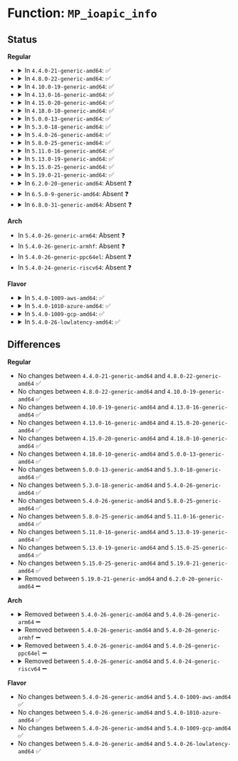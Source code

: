 # Function: <code>MP_ioapic_info</code>

## Status
<b>Regular</b>
<ul>
<li>
<details>
<summary>In <code>4.4.0-21-generic-amd64</code>: ✅</summary>

```c
void MP_ioapic_info(struct mpc_ioapic * m)
```

```json
{
  "name": "MP_ioapic_info",
  "collision_type": "Unique Static",
  "inline_type": "No",
  "funcs": [
    {
      "addr": 18446744071595032785,
      "name": "MP_ioapic_info",
      "external": false,
      "loc": "arch/x86/kernel/mpparse.c:116",
      "file": "arch/x86/kernel/mpparse.c",
      "inline": "seen, unknown",
      "caller_inline": [],
      "caller_func": [
        "arch/x86/kernel/mpparse.c:default_get_smp_config",
        "arch/x86/kernel/mpparse.c:default_get_smp_config"
      ]
    }
  ],
  "symbols": [
    {
      "addr": 18446744071595032785,
      "name": "MP_ioapic_info",
      "section": ".init.text",
      "bind": "STB_LOCAL",
      "size": 102
    }
  ]
}
```
</details>
</li>
<li>
<details>
<summary>In <code>4.8.0-22-generic-amd64</code>: ✅</summary>

```c
void MP_ioapic_info(struct mpc_ioapic * m)
```

```json
{
  "name": "MP_ioapic_info",
  "collision_type": "Unique Static",
  "inline_type": "No",
  "funcs": [
    {
      "addr": 18446744071595198488,
      "name": "MP_ioapic_info",
      "external": false,
      "loc": "arch/x86/kernel/mpparse.c:115",
      "file": "arch/x86/kernel/mpparse.c",
      "inline": "seen, unknown",
      "caller_inline": [],
      "caller_func": [
        "arch/x86/kernel/mpparse.c:default_get_smp_config",
        "arch/x86/kernel/mpparse.c:default_get_smp_config"
      ]
    }
  ],
  "symbols": [
    {
      "addr": 18446744071595198488,
      "name": "MP_ioapic_info",
      "section": ".init.text",
      "bind": "STB_LOCAL",
      "size": 102
    }
  ]
}
```
</details>
</li>
<li>
<details>
<summary>In <code>4.10.0-19-generic-amd64</code>: ✅</summary>

```c
void MP_ioapic_info(struct mpc_ioapic * m)
```

```json
{
  "name": "MP_ioapic_info",
  "collision_type": "Unique Static",
  "inline_type": "No",
  "funcs": [
    {
      "addr": 18446744071595441377,
      "name": "MP_ioapic_info",
      "external": false,
      "loc": "arch/x86/kernel/mpparse.c:115",
      "file": "arch/x86/kernel/mpparse.c",
      "inline": "seen, unknown",
      "caller_inline": [],
      "caller_func": [
        "arch/x86/kernel/mpparse.c:default_get_smp_config",
        "arch/x86/kernel/mpparse.c:default_get_smp_config"
      ]
    }
  ],
  "symbols": [
    {
      "addr": 18446744071595441377,
      "name": "MP_ioapic_info",
      "section": ".init.text",
      "bind": "STB_LOCAL",
      "size": 102
    }
  ]
}
```
</details>
</li>
<li>
<details>
<summary>In <code>4.13.0-16-generic-amd64</code>: ✅</summary>

```c
void MP_ioapic_info(struct mpc_ioapic * m)
```

```json
{
  "name": "MP_ioapic_info",
  "collision_type": "Unique Static",
  "inline_type": "No",
  "funcs": [
    {
      "addr": 18446744071596362156,
      "name": "MP_ioapic_info",
      "external": false,
      "loc": "arch/x86/kernel/mpparse.c:115",
      "file": "arch/x86/kernel/mpparse.c",
      "inline": "seen, unknown",
      "caller_inline": [],
      "caller_func": [
        "arch/x86/kernel/mpparse.c:default_get_smp_config",
        "arch/x86/kernel/mpparse.c:default_get_smp_config"
      ]
    }
  ],
  "symbols": [
    {
      "addr": 18446744071596362156,
      "name": "MP_ioapic_info",
      "section": ".init.text",
      "bind": "STB_LOCAL",
      "size": 107
    }
  ]
}
```
</details>
</li>
<li>
<details>
<summary>In <code>4.15.0-20-generic-amd64</code>: ✅</summary>

```c
void MP_ioapic_info(struct mpc_ioapic * m)
```

```json
{
  "name": "MP_ioapic_info",
  "collision_type": "Unique Static",
  "inline_type": "No",
  "funcs": [
    {
      "addr": 18446744071602680071,
      "name": "MP_ioapic_info",
      "external": false,
      "loc": "arch/x86/kernel/mpparse.c:116",
      "file": "arch/x86/kernel/mpparse.c",
      "inline": "seen, unknown",
      "caller_inline": [],
      "caller_func": [
        "arch/x86/kernel/mpparse.c:default_get_smp_config",
        "arch/x86/kernel/mpparse.c:default_get_smp_config"
      ]
    }
  ],
  "symbols": [
    {
      "addr": 18446744071602680071,
      "name": "MP_ioapic_info",
      "section": ".init.text",
      "bind": "STB_LOCAL",
      "size": 107
    }
  ]
}
```
</details>
</li>
<li>
<details>
<summary>In <code>4.18.0-10-generic-amd64</code>: ✅</summary>

```c
void MP_ioapic_info(struct mpc_ioapic * m)
```

```json
{
  "name": "MP_ioapic_info",
  "collision_type": "Unique Static",
  "inline_type": "No",
  "funcs": [
    {
      "addr": 18446744071602851792,
      "name": "MP_ioapic_info",
      "external": false,
      "loc": "arch/x86/kernel/mpparse.c:116",
      "file": "arch/x86/kernel/mpparse.c",
      "inline": "seen, unknown",
      "caller_inline": [],
      "caller_func": [
        "arch/x86/kernel/mpparse.c:default_get_smp_config",
        "arch/x86/kernel/mpparse.c:default_get_smp_config"
      ]
    }
  ],
  "symbols": [
    {
      "addr": 18446744071602851792,
      "name": "MP_ioapic_info",
      "section": ".init.text",
      "bind": "STB_LOCAL",
      "size": 107
    }
  ]
}
```
</details>
</li>
<li>
<details>
<summary>In <code>5.0.0-13-generic-amd64</code>: ✅</summary>

```c
void MP_ioapic_info(struct mpc_ioapic * m)
```

```json
{
  "name": "MP_ioapic_info",
  "collision_type": "Unique Static",
  "inline_type": "No",
  "funcs": [
    {
      "addr": 18446744071604648693,
      "name": "MP_ioapic_info",
      "external": false,
      "loc": "arch/x86/kernel/mpparse.c:115",
      "file": "arch/x86/kernel/mpparse.c",
      "inline": "seen, unknown",
      "caller_inline": [],
      "caller_func": [
        "arch/x86/kernel/mpparse.c:default_get_smp_config",
        "arch/x86/kernel/mpparse.c:default_get_smp_config"
      ]
    }
  ],
  "symbols": [
    {
      "addr": 18446744071604648693,
      "name": "MP_ioapic_info",
      "section": ".init.text",
      "bind": "STB_LOCAL",
      "size": 107
    }
  ]
}
```
</details>
</li>
<li>
<details>
<summary>In <code>5.3.0-18-generic-amd64</code>: ✅</summary>

```c
void MP_ioapic_info(struct mpc_ioapic * m)
```

```json
{
  "name": "MP_ioapic_info",
  "collision_type": "Unique Static",
  "inline_type": "No",
  "funcs": [
    {
      "addr": 18446744071604746177,
      "name": "MP_ioapic_info",
      "external": false,
      "loc": "arch/x86/kernel/mpparse.c:115",
      "file": "arch/x86/kernel/mpparse.c",
      "inline": "seen, unknown",
      "caller_inline": [],
      "caller_func": [
        "arch/x86/kernel/mpparse.c:default_get_smp_config",
        "arch/x86/kernel/mpparse.c:default_get_smp_config"
      ]
    }
  ],
  "symbols": [
    {
      "addr": 18446744071604746177,
      "name": "MP_ioapic_info",
      "section": ".init.text",
      "bind": "STB_LOCAL",
      "size": 107
    }
  ]
}
```
</details>
</li>
<li>
<details>
<summary>In <code>5.4.0-26-generic-amd64</code>: ✅</summary>

```c
void MP_ioapic_info(struct mpc_ioapic * m)
```

```json
{
  "name": "MP_ioapic_info",
  "collision_type": "Unique Static",
  "inline_type": "No",
  "funcs": [
    {
      "addr": 18446744071604759576,
      "name": "MP_ioapic_info",
      "external": false,
      "loc": "arch/x86/kernel/mpparse.c:115",
      "file": "arch/x86/kernel/mpparse.c",
      "inline": "seen, unknown",
      "caller_inline": [],
      "caller_func": [
        "arch/x86/kernel/mpparse.c:default_get_smp_config",
        "arch/x86/kernel/mpparse.c:default_get_smp_config"
      ]
    }
  ],
  "symbols": [
    {
      "addr": 18446744071604759576,
      "name": "MP_ioapic_info",
      "section": ".init.text",
      "bind": "STB_LOCAL",
      "size": 107
    }
  ]
}
```
</details>
</li>
<li>
<details>
<summary>In <code>5.8.0-25-generic-amd64</code>: ✅</summary>

```c
void MP_ioapic_info(struct mpc_ioapic * m)
```

```json
{
  "name": "MP_ioapic_info",
  "collision_type": "Unique Static",
  "inline_type": "No",
  "funcs": [
    {
      "addr": 18446744071609105848,
      "name": "MP_ioapic_info",
      "external": false,
      "loc": "arch/x86/kernel/mpparse.c:115",
      "file": "arch/x86/kernel/mpparse.c",
      "inline": "seen, unknown",
      "caller_inline": [],
      "caller_func": [
        "arch/x86/kernel/mpparse.c:default_get_smp_config",
        "arch/x86/kernel/mpparse.c:smp_read_mpc"
      ]
    }
  ],
  "symbols": [
    {
      "addr": 18446744071609105848,
      "name": "MP_ioapic_info",
      "section": ".init.text",
      "bind": "STB_LOCAL",
      "size": 107
    }
  ]
}
```
</details>
</li>
<li>
<details>
<summary>In <code>5.11.0-16-generic-amd64</code>: ✅</summary>

```c
void MP_ioapic_info(struct mpc_ioapic * m)
```

```json
{
  "name": "MP_ioapic_info",
  "collision_type": "Unique Static",
  "inline_type": "No",
  "funcs": [
    {
      "addr": 18446744071612170755,
      "name": "MP_ioapic_info",
      "external": false,
      "loc": "arch/x86/kernel/mpparse.c:107",
      "file": "arch/x86/kernel/mpparse.c",
      "inline": "seen, unknown",
      "caller_inline": [],
      "caller_func": [
        "arch/x86/kernel/mpparse.c:default_get_smp_config",
        "arch/x86/kernel/mpparse.c:default_get_smp_config"
      ]
    }
  ],
  "symbols": [
    {
      "addr": 18446744071612170755,
      "name": "MP_ioapic_info",
      "section": ".init.text",
      "bind": "STB_LOCAL",
      "size": 107
    }
  ]
}
```
</details>
</li>
<li>
<details>
<summary>In <code>5.13.0-19-generic-amd64</code>: ✅</summary>

```c
void MP_ioapic_info(struct mpc_ioapic * m)
```

```json
{
  "name": "MP_ioapic_info",
  "collision_type": "Unique Static",
  "inline_type": "No",
  "funcs": [
    {
      "addr": 18446744071614311052,
      "name": "MP_ioapic_info",
      "external": false,
      "loc": "arch/x86/kernel/mpparse.c:107",
      "file": "arch/x86/kernel/mpparse.c",
      "inline": "seen, unknown",
      "caller_inline": [],
      "caller_func": [
        "arch/x86/kernel/mpparse.c:default_get_smp_config",
        "arch/x86/kernel/mpparse.c:default_get_smp_config"
      ]
    }
  ],
  "symbols": [
    {
      "addr": 18446744071614311052,
      "name": "MP_ioapic_info",
      "section": ".init.text",
      "bind": "STB_LOCAL",
      "size": 107
    }
  ]
}
```
</details>
</li>
<li>
<details>
<summary>In <code>5.15.0-25-generic-amd64</code>: ✅</summary>

```c
void MP_ioapic_info(struct mpc_ioapic * m)
```

```json
{
  "name": "MP_ioapic_info",
  "collision_type": "Unique Static",
  "inline_type": "No",
  "funcs": [
    {
      "addr": 18446744071615239140,
      "name": "MP_ioapic_info",
      "external": false,
      "loc": "arch/x86/kernel/mpparse.c:108",
      "file": "arch/x86/kernel/mpparse.c",
      "inline": "seen, unknown",
      "caller_inline": [],
      "caller_func": [
        "arch/x86/kernel/mpparse.c:default_get_smp_config",
        "arch/x86/kernel/mpparse.c:default_get_smp_config"
      ]
    }
  ],
  "symbols": [
    {
      "addr": 18446744071615239140,
      "name": "MP_ioapic_info",
      "section": ".init.text",
      "bind": "STB_LOCAL",
      "size": 107
    }
  ]
}
```
</details>
</li>
<li>
<details>
<summary>In <code>5.19.0-21-generic-amd64</code>: ✅</summary>

```c
void MP_ioapic_info(struct mpc_ioapic * m)
```

```json
{
  "name": "MP_ioapic_info",
  "collision_type": "Unique Static",
  "inline_type": "No",
  "funcs": [
    {
      "addr": 18446744071617015633,
      "name": "MP_ioapic_info",
      "external": false,
      "loc": "arch/x86/kernel/mpparse.c:108",
      "file": "arch/x86/kernel/mpparse.c",
      "inline": "seen, unknown",
      "caller_inline": [],
      "caller_func": [
        "arch/x86/kernel/mpparse.c:default_get_smp_config",
        "arch/x86/kernel/mpparse.c:default_get_smp_config"
      ]
    }
  ],
  "symbols": [
    {
      "addr": 18446744071617015633,
      "name": "MP_ioapic_info",
      "section": ".init.text",
      "bind": "STB_LOCAL",
      "size": 121
    }
  ]
}
```
</details>
</li>
<li>
<details>
<summary>In <code>6.2.0-20-generic-amd64</code>: Absent ❓</summary>

```json
{
  "name": "MP_ioapic_info",
  "collision_type": "Unique Static",
  "inline_type": "Full",
  "funcs": [
    {
      "addr": 18446744071627652417,
      "name": "MP_ioapic_info",
      "external": false,
      "loc": "arch/x86/kernel/mpparse.c:108",
      "file": "arch/x86/kernel/mpparse.c",
      "inline": "not declared, inlined",
      "caller_inline": [
        "arch/x86/kernel/mpparse.c:check_physptr",
        "arch/x86/kernel/mpparse.c:construct_default_ISA_mptable"
      ],
      "caller_func": []
    }
  ],
  "symbols": []
}
```
</details>
</li>
<li>
<details>
<summary>In <code>6.5.0-9-generic-amd64</code>: Absent ❓</summary>

```json
{
  "name": "MP_ioapic_info",
  "collision_type": "Unique Static",
  "inline_type": "Full",
  "funcs": [
    {
      "addr": 18446744071619409247,
      "name": "MP_ioapic_info",
      "external": false,
      "loc": "arch/x86/kernel/mpparse.c:108",
      "file": "arch/x86/kernel/mpparse.c",
      "inline": "not declared, inlined",
      "caller_inline": [
        "arch/x86/kernel/mpparse.c:check_physptr",
        "arch/x86/kernel/mpparse.c:construct_default_ISA_mptable"
      ],
      "caller_func": []
    }
  ],
  "symbols": []
}
```
</details>
</li>
<li>
<details>
<summary>In <code>6.8.0-31-generic-amd64</code>: Absent ❓</summary>

```json
{
  "name": "MP_ioapic_info",
  "collision_type": "Unique Static",
  "inline_type": "Full",
  "funcs": [
    {
      "addr": 18446744071621704399,
      "name": "MP_ioapic_info",
      "external": false,
      "loc": "arch/x86/kernel/mpparse.c:103",
      "file": "arch/x86/kernel/mpparse.c",
      "inline": "not declared, inlined",
      "caller_inline": [
        "arch/x86/kernel/mpparse.c:check_physptr",
        "arch/x86/kernel/mpparse.c:construct_default_ISA_mptable"
      ],
      "caller_func": []
    }
  ],
  "symbols": []
}
```
</details>
</li>
</ul>
<b>Arch</b>
<ul>
<li>
In <code>5.4.0-26-generic-arm64</code>: Absent ❓
</li>
<li>
In <code>5.4.0-26-generic-armhf</code>: Absent ❓
</li>
<li>
In <code>5.4.0-26-generic-ppc64el</code>: Absent ❓
</li>
<li>
In <code>5.4.0-24-generic-riscv64</code>: Absent ❓
</li>
</ul>
<b>Flavor</b>
<ul>
<li>
<details>
<summary>In <code>5.4.0-1009-aws-amd64</code>: ✅</summary>

```c
void MP_ioapic_info(struct mpc_ioapic * m)
```

```json
{
  "name": "MP_ioapic_info",
  "collision_type": "Unique Static",
  "inline_type": "No",
  "funcs": [
    {
      "addr": 18446744071604685855,
      "name": "MP_ioapic_info",
      "external": false,
      "loc": "arch/x86/kernel/mpparse.c:115",
      "file": "arch/x86/kernel/mpparse.c",
      "inline": "seen, unknown",
      "caller_inline": [],
      "caller_func": [
        "arch/x86/kernel/mpparse.c:default_get_smp_config",
        "arch/x86/kernel/mpparse.c:default_get_smp_config"
      ]
    }
  ],
  "symbols": [
    {
      "addr": 18446744071604685855,
      "name": "MP_ioapic_info",
      "section": ".init.text",
      "bind": "STB_LOCAL",
      "size": 107
    }
  ]
}
```
</details>
</li>
<li>
<details>
<summary>In <code>5.4.0-1010-azure-amd64</code>: ✅</summary>

```c
void MP_ioapic_info(struct mpc_ioapic * m)
```

```json
{
  "name": "MP_ioapic_info",
  "collision_type": "Unique Static",
  "inline_type": "No",
  "funcs": [
    {
      "addr": 18446744071604653409,
      "name": "MP_ioapic_info",
      "external": false,
      "loc": "arch/x86/kernel/mpparse.c:115",
      "file": "arch/x86/kernel/mpparse.c",
      "inline": "seen, unknown",
      "caller_inline": [],
      "caller_func": [
        "arch/x86/kernel/mpparse.c:default_get_smp_config",
        "arch/x86/kernel/mpparse.c:default_get_smp_config"
      ]
    }
  ],
  "symbols": [
    {
      "addr": 18446744071604653409,
      "name": "MP_ioapic_info",
      "section": ".init.text",
      "bind": "STB_LOCAL",
      "size": 107
    }
  ]
}
```
</details>
</li>
<li>
<details>
<summary>In <code>5.4.0-1009-gcp-amd64</code>: ✅</summary>

```c
void MP_ioapic_info(struct mpc_ioapic * m)
```

```json
{
  "name": "MP_ioapic_info",
  "collision_type": "Unique Static",
  "inline_type": "No",
  "funcs": [
    {
      "addr": 18446744071604763439,
      "name": "MP_ioapic_info",
      "external": false,
      "loc": "arch/x86/kernel/mpparse.c:115",
      "file": "arch/x86/kernel/mpparse.c",
      "inline": "seen, unknown",
      "caller_inline": [],
      "caller_func": [
        "arch/x86/kernel/mpparse.c:default_get_smp_config",
        "arch/x86/kernel/mpparse.c:default_get_smp_config"
      ]
    }
  ],
  "symbols": [
    {
      "addr": 18446744071604763439,
      "name": "MP_ioapic_info",
      "section": ".init.text",
      "bind": "STB_LOCAL",
      "size": 107
    }
  ]
}
```
</details>
</li>
<li>
<details>
<summary>In <code>5.4.0-26-lowlatency-amd64</code>: ✅</summary>

```c
void MP_ioapic_info(struct mpc_ioapic * m)
```

```json
{
  "name": "MP_ioapic_info",
  "collision_type": "Unique Static",
  "inline_type": "No",
  "funcs": [
    {
      "addr": 18446744071604763696,
      "name": "MP_ioapic_info",
      "external": false,
      "loc": "arch/x86/kernel/mpparse.c:115",
      "file": "arch/x86/kernel/mpparse.c",
      "inline": "seen, unknown",
      "caller_inline": [],
      "caller_func": [
        "arch/x86/kernel/mpparse.c:default_get_smp_config",
        "arch/x86/kernel/mpparse.c:default_get_smp_config"
      ]
    }
  ],
  "symbols": [
    {
      "addr": 18446744071604763696,
      "name": "MP_ioapic_info",
      "section": ".init.text",
      "bind": "STB_LOCAL",
      "size": 107
    }
  ]
}
```
</details>
</li>
</ul>

## Differences
<b>Regular</b>
<ul>
<li>
No changes between <code>4.4.0-21-generic-amd64</code> and <code>4.8.0-22-generic-amd64</code> ✅
</li>
<li>
No changes between <code>4.8.0-22-generic-amd64</code> and <code>4.10.0-19-generic-amd64</code> ✅
</li>
<li>
No changes between <code>4.10.0-19-generic-amd64</code> and <code>4.13.0-16-generic-amd64</code> ✅
</li>
<li>
No changes between <code>4.13.0-16-generic-amd64</code> and <code>4.15.0-20-generic-amd64</code> ✅
</li>
<li>
No changes between <code>4.15.0-20-generic-amd64</code> and <code>4.18.0-10-generic-amd64</code> ✅
</li>
<li>
No changes between <code>4.18.0-10-generic-amd64</code> and <code>5.0.0-13-generic-amd64</code> ✅
</li>
<li>
No changes between <code>5.0.0-13-generic-amd64</code> and <code>5.3.0-18-generic-amd64</code> ✅
</li>
<li>
No changes between <code>5.3.0-18-generic-amd64</code> and <code>5.4.0-26-generic-amd64</code> ✅
</li>
<li>
No changes between <code>5.4.0-26-generic-amd64</code> and <code>5.8.0-25-generic-amd64</code> ✅
</li>
<li>
No changes between <code>5.8.0-25-generic-amd64</code> and <code>5.11.0-16-generic-amd64</code> ✅
</li>
<li>
No changes between <code>5.11.0-16-generic-amd64</code> and <code>5.13.0-19-generic-amd64</code> ✅
</li>
<li>
No changes between <code>5.13.0-19-generic-amd64</code> and <code>5.15.0-25-generic-amd64</code> ✅
</li>
<li>
No changes between <code>5.15.0-25-generic-amd64</code> and <code>5.19.0-21-generic-amd64</code> ✅
</li>
<li>
<details>
<summary>Removed between <code>5.19.0-21-generic-amd64</code> and <code>6.2.0-20-generic-amd64</code> ➖</summary>

```c
void MP_ioapic_info(struct mpc_ioapic * m)
```
</details>
</li>
</ul>
<b>Arch</b>
<ul>
<li>
<details>
<summary>Removed between <code>5.4.0-26-generic-amd64</code> and <code>5.4.0-26-generic-arm64</code> ➖</summary>

```c
void MP_ioapic_info(struct mpc_ioapic * m)
```
</details>
</li>
<li>
<details>
<summary>Removed between <code>5.4.0-26-generic-amd64</code> and <code>5.4.0-26-generic-armhf</code> ➖</summary>

```c
void MP_ioapic_info(struct mpc_ioapic * m)
```
</details>
</li>
<li>
<details>
<summary>Removed between <code>5.4.0-26-generic-amd64</code> and <code>5.4.0-26-generic-ppc64el</code> ➖</summary>

```c
void MP_ioapic_info(struct mpc_ioapic * m)
```
</details>
</li>
<li>
<details>
<summary>Removed between <code>5.4.0-26-generic-amd64</code> and <code>5.4.0-24-generic-riscv64</code> ➖</summary>

```c
void MP_ioapic_info(struct mpc_ioapic * m)
```
</details>
</li>
</ul>
<b>Flavor</b>
<ul>
<li>
No changes between <code>5.4.0-26-generic-amd64</code> and <code>5.4.0-1009-aws-amd64</code> ✅
</li>
<li>
No changes between <code>5.4.0-26-generic-amd64</code> and <code>5.4.0-1010-azure-amd64</code> ✅
</li>
<li>
No changes between <code>5.4.0-26-generic-amd64</code> and <code>5.4.0-1009-gcp-amd64</code> ✅
</li>
<li>
No changes between <code>5.4.0-26-generic-amd64</code> and <code>5.4.0-26-lowlatency-amd64</code> ✅
</li>
</ul>
